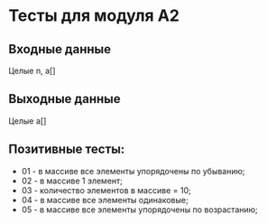 # Тесты для модуля А2

## Входные данные
Целые n, a[]

## Выходные данные
Целые a[]

## Позитивные тесты:
- 01 - в массиве все элементы упорядочены по убыванию;
- 02 - в массиве 1 элемент;
- 03 - количество элементов в массиве = 10;
- 04 - в массиве все элементы одинаковые;
- 05 - в массиве все элементы упорядочены по возрастанию;

